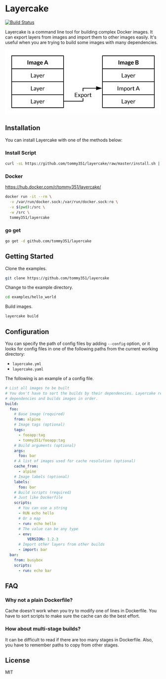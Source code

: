# Layercake

[![Build Status](https://travis-ci.org/tommy351/layercake.svg?branch=master)](https://travis-ci.org/tommy351/layercake)

Layercake is a command line tool for building complex Docker images. It can export layers from  images and import them to other images easily. It's useful when you are trying to build some images with many dependencies.

![](docs/import_layer.svg)

## Installation

You can install Layercake with one of the methods below:

### Install Script

```sh
curl -sL https://github.com/tommy351/layercake/raw/master/install.sh | sh
```

### Docker

<https://hub.docker.com/r/tommy351/layercake/>

```sh
docker run -it --rm \
  -v /var/run/docker.sock:/var/run/docker.sock:ro \
  -v $(pwd):/src \
  -w /src \
  tommy351/layercake
```

### go get

```sh
go get -d github.com/tommy351/layercake
```

## Getting Started

Clone the examples.

```sh
git clone https://github.com/tommy351/layercake
```

Change to the example directory.

```sh
cd examples/hello_world
```

Build images.

```sh
layercake build
```

## Configuration

You can specify the path of config files by adding `--config` option, or it looks for config files in one of the following paths from the current working directory:

- `layercake.yml`
- `layercake.yaml`

The following is an example of a config file.

```yaml
# List all images to be built
# You don't have to sort the builds by their dependencies. Layercake resolves
# dependencies and builds images in order.
build:
  foo:
    # Base image (required)
    from: alpine
    # Image tags (optional)
    tags:
      - fooapp:tag
      - tommy351/fooapp:tag
    # Build arguments (optional)
    args:
      foo: bar
    # A list of images used for cache resolution (optional)
    cache_from:
      - alpine
    # Image labels (optional)
    labels:
      foo: bar
    # Build scripts (required)
    # Just like Dockerfile
    scripts:
      # You can use a string
      - RUN echo hello
      # Or a map
      - run: echo hello
      # The value can be any type
      - env:
          VERSION: 1.2.3
      # Import other layers from other builds
      - import: bar
  bar:
    from: busybox
    scripts:
      - run: echo bar
```

## FAQ

### Why not a plain Dockerfile?

Cache doesn't work when you try to modify one of lines in Dockerfile. You have to sort scripts to make sure the cache can do the best effort.

### How about multi-stage builds?

It can be difficult to read if there are too many stages in Dockerfile. Also, you have to remember paths to copy from other stages.

## License

MIT
